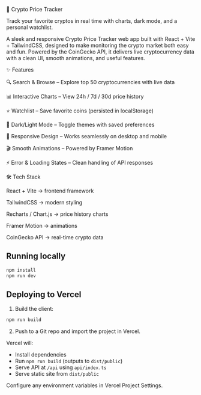 🚀 Crypto Price Tracker

Track your favorite cryptos in real time with charts, dark mode, and a personal watchlist.

A sleek and responsive Crypto Price Tracker web app built with React + Vite + TailwindCSS, designed to make monitoring the crypto market both easy and fun. Powered by the CoinGecko API, it delivers live cryptocurrency data with a clean UI, smooth animations, and useful features.

✨ Features

🔍 Search & Browse – Explore top 50 cryptocurrencies with live data

📊 Interactive Charts – View 24h / 7d / 30d price history

⭐ Watchlist – Save favorite coins (persisted in localStorage)

🌙 Dark/Light Mode – Toggle themes with saved preferences

📱 Responsive Design – Works seamlessly on desktop and mobile

🎬 Smooth Animations – Powered by Framer Motion

⚡ Error & Loading States – Clean handling of API responses

🛠 Tech Stack

React + Vite → frontend framework

TailwindCSS → modern styling

Recharts / Chart.js → price history charts

Framer Motion → animations

CoinGecko API → real-time crypto data

## Running locally

```bash
npm install
npm run dev
```

## Deploying to Vercel

1. Build the client:

```bash
npm run build
```

2. Push to a Git repo and import the project in Vercel.

Vercel will:

- Install dependencies
- Run `npm run build` (outputs to `dist/public`)
- Serve API at `/api` using `api/index.ts`
- Serve static site from `dist/public`

Configure any environment variables in Vercel Project Settings.
